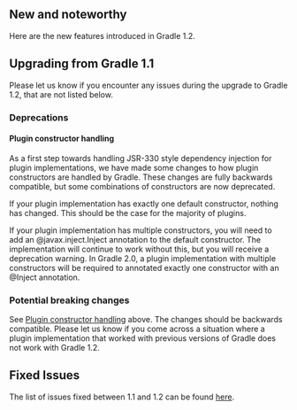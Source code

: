 ## New and noteworthy

Here are the new features introduced in Gradle 1.2.

## Upgrading from Gradle 1.1

Please let us know if you encounter any issues during the upgrade to Gradle 1.2, that are not listed below.

### Deprecations

<a name="constructors"> </a>
#### Plugin constructor handling

As a first step towards handling JSR-330 style dependency injection for plugin implementations, we have made some changes to how plugin constructors
are handled by Gradle. These changes are fully backwards compatible, but some combinations of constructors are now deprecated.

If your plugin implementation has exactly one default constructor, nothing has changed. This should be the case for the majority of plugins.

If your plugin implementation has multiple constructors, you will need to add an @javax.inject.Inject annotation to the default constructor. The implementation will continue to work
without this, but you will receive a deprecation warning. In Gradle 2.0, a plugin implementation with multiple constructors will be required to annotated exactly one constructor
with an @Inject annotation.

### Potential breaking changes

See [Plugin constructor handling](#constructors) above. The changes should be backwards compatible. Please let us know if you come across a situation where
a plugin implementation that worked with previous versions of Gradle does not work with Gradle 1.2.

## Fixed Issues

The list of issues fixed between 1.1 and 1.2 can be found [here](http://issues.gradle.org/sr/jira.issueviews:searchrequest-printable/temp/SearchRequest.html?jqlQuery=fixVersion+in+%28%221.2-rc-1%22%29+ORDER+BY+priority&tempMax=1000).
